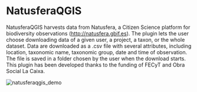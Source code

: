 # NatusferaQGIS
NatusferaQGIS harvests data from Natusfera, a Citizen Science platform for biodiversity observations (http://natusfera.gbif.es). The plugin lets the user choose downloading data of a given user, a project, a taxon, or the whole dataset. Data are downloaded as a .csv file with several attributes, including location, taxonomic name, taxonomic group, date and time of observation. The file is saved in a folder chosen by the user when the download starts. This plugin has been developed thanks to the funding of FECyT and Obra Social La Caixa.

![natusferaqgis_demo](https://cloud.githubusercontent.com/assets/22680968/22024254/9ce77cca-dcc9-11e6-8e53-7971c7523406.png)
